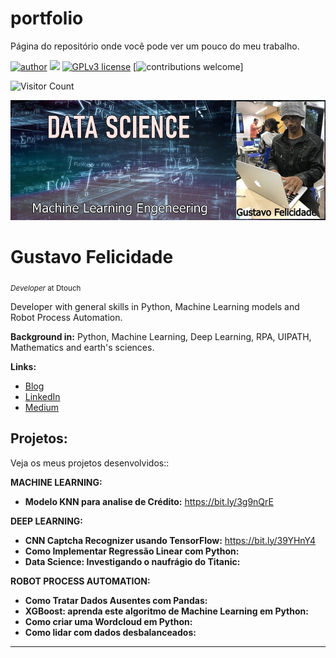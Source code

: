 # portfolio
Página do repositório onde você pode ver um pouco do meu trabalho.

[![author](https://img.shields.io/badge/author-gustavofelicidade-red.svg)](https://www.linkedin.com/in/gustavofelicidade/) [![](https://img.shields.io/badge/python-3.7+-blue.svg)](https://www.python.org/downloads/release/python-365/) [![GPLv3 license](https://img.shields.io/badge/License-GPLv3-blue.svg)](http://perso.crans.org/besson/LICENSE.html) [![contributions welcome](https://img.shields.io/badge/contributions-welcome-brightgreen.svg?style=flat)]

![Visitor Count](https://profile-counter.glitch.me/{username}/count.svg)

<p align="center">
  <img src="https://github.com/GustavoSnik/portfolio/blob/main/portfolioDataScience.jpeg?raw=true" >
</p>

# Gustavo Felicidade
<sub>*Developer* at Dtouch</sub>

Developer with general skills in Python, Machine Learning models and Robot Process Automation.

**Background in:** Python, Machine Learning, Deep Learning, RPA, UIPATH, Mathematics and earth's sciences.

**Links:**
* [Blog](http://www.gustavofelicidade.com.br)
* [LinkedIn](https://www.linkedin.com/in/gustavofelicidade/)
* [Medium](https://www.medium.com)


## Projetos:
Veja os meus projetos desenvolvidos::

**MACHINE LEARNING:**

  * **Modelo KNN para analise de Crédito:** https://bit.ly/3g9nQrE

**DEEP LEARNING:**

  
  * **CNN Captcha Recognizer usando TensorFlow:** https://bit.ly/39YHnY4
  * **Como Implementar Regressão Linear com Python:**
  * **Data Science: Investigando o naufrágio do Titanic:** 
  
**ROBOT PROCESS AUTOMATION:**

  * **Como Tratar Dados Ausentes com Pandas:** 
  * **XGBoost: aprenda este algoritmo de Machine Learning em Python:** 
  * **Como criar uma Wordcloud em Python:** 
  * **Como lidar com dados desbalanceados:** 

---

